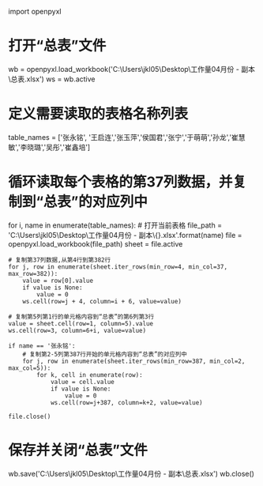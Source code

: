 import openpyxl

# 打开“总表”文件
wb = openpyxl.load_workbook('C:\\Users\\jkl05\\Desktop\\工作量04月份 - 副本\\总表.xlsx')
ws = wb.active

# 定义需要读取的表格名称列表
table_names = ['张永铭', '王启连','张玉萍','侯国君','张宁','于萌萌','孙龙','崔慧敏','李晓璐','吴彤','崔鑫培']

# 循环读取每个表格的第37列数据，并复制到“总表”的对应列中
for i, name in enumerate(table_names):
    # 打开当前表格
    file_path = 'C:\\Users\\jkl05\\Desktop\\工作量04月份 - 副本\\{}.xlsx'.format(name)
    file = openpyxl.load_workbook(file_path)
    sheet = file.active

    # 复制第37列数据,从第4行到第382行
    for j, row in enumerate(sheet.iter_rows(min_row=4, min_col=37, max_row=382)):
        value = row[0].value
        if value is None:
            value = 0
        ws.cell(row=j + 4, column=i + 6, value=value)

    # 复制第5列第1行的单元格内容到“总表”的第6列第3行
    value = sheet.cell(row=1, column=5).value
    ws.cell(row=3, column=6+i, value=value)

    if name == '张永铭':
        # 复制第2-5列第387行开始的单元格内容到“总表”的对应列中
        for j, row in enumerate(sheet.iter_rows(min_row=387, min_col=2, max_col=5)):
            for k, cell in enumerate(row):
                value = cell.value
                if value is None:
                    value = 0
                ws.cell(row=j+387, column=k+2, value=value)

    file.close()

# 保存并关闭“总表”文件
wb.save('C:\\Users\\jkl05\\Desktop\\工作量04月份 - 副本\\总表.xlsx')
wb.close()
